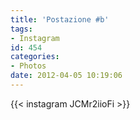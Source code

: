 ```yaml
---
title: 'Postazione #b'
tags:
- Instagram
id: 454
categories:
- Photos
date: 2012-04-05 10:19:06
---
```


{{< instagram JCMr2iioFi >}}
